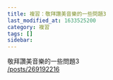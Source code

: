 ```yaml
---
title: 複習：敬拜讚美音樂的一些問題3
last_modified_at: 1633525200
category: 複習
tags: []
sidebar: 
---
```


<p>敬拜讚美音樂的一些問題3<br/>
<a href="/posts/269192216" target="_blank">/posts/269192216</a></p>
<p> </p>
